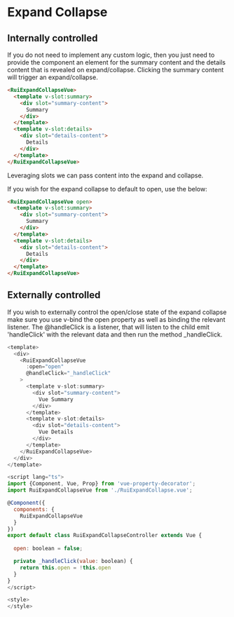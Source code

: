 # Expand Collapse

## Internally controlled
If you do not need to implement any custom logic, then you just need to provide the component an element for the summary content and the details content that is revealed on expand/collapse. Clicking the summary content will trigger an expand/collapse.

```html preview
<RuiExpandCollapseVue>
  <template v-slot:summary>
    <div slot="summary-content">
      Summary
    </div>
  </template>
  <template v-slot:details>
    <div slot="details-content">
      Details
    </div>
  </template>
</RuiExpandCollapseVue>
```

Leveraging slots we can pass content into the expand and collapse.

If you wish for the expand collapse to default to open, use the below:

```html preview
<RuiExpandCollapseVue open>
  <template v-slot:summary>
    <div slot="summary-content">
      Summary
    </div>
  </template>
  <template v-slot:details>
    <div slot="details-content">
      Details
    </div>
  </template>
</RuiExpandCollapseVue>
```

## Externally controlled
If you wish to externally control the open/close state of the expand collapse make sure you use v-bind the open property as well as binding the relevant listener. The @handleClick is a listener, that will listen to the child emit 'handleClick' with the relevant data and then run the method _handleClick. 

```js
<template>
  <div>
    <RuiExpandCollapseVue
      :open="open"
      @handleClick="_handleClick"
    >
      <template v-slot:summary>
        <div slot="summary-content">
          Vue Summary
        </div>
      </template>
      <template v-slot:details>
        <div slot="details-content">
          Vue Details
        </div>
      </template>
    </RuiExpandCollapseVue>
  </div>
</template>

<script lang="ts">
import {Component, Vue, Prop} from 'vue-property-decorator';
import RuiExpandCollapseVue from './RuiExpandCollapse.vue';

@Component({
  components: {
    RuiExpandCollapseVue
  }
})
export default class RuiExpandCollapseController extends Vue {
  
  open: boolean = false;

  private _handleClick(value: boolean) {
    return this.open = !this.open
  }
}
</script>

<style>
</style>

```

